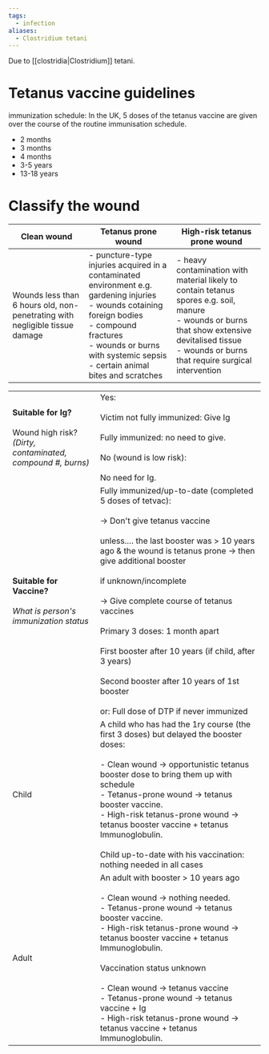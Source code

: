 ```yaml
---
tags:
  - infection
aliases:
  - Clostridium tetani
---
```

Due to [[clostridia|Clostridium]] tetani. 
# Tetanus vaccine guidelines
immunization schedule: In the UK, 5 doses of the tetanus vaccine are given over the course of the routine immunisation schedule.

- 2 months
- 3 months
- 4 months
- 3-5 years
- 13-18 years

# Classify the wound

| Clean wound                                                                 | Tetanus prone wound                                                                                                                                                                                                                    | High-risk tetanus prone wound                                                                                                                                                                              |
| --------------------------------------------------------------------------- | -------------------------------------------------------------------------------------------------------------------------------------------------------------------------------------------------------------------------------------- | ---------------------------------------------------------------------------------------------------------------------------------------------------------------------------------------------------------- |
| Wounds less than 6 hours old, non-penetrating with negligible tissue damage | - puncture-type injuries acquired in a contaminated environment e.g. gardening injuries<br>- wounds cotaining foreign bodies<br>- compound fractures<br>- wounds or burns with systemic sepsis<br>- certain animal bites and scratches | - heavy contamination with material likely to contain tetanus spores e.g. soil, manure<br>- wounds or burns that show extensive devitalised tissue<br>- wounds or burns that require surgical intervention |

|                                                                                             |                                                                                                                                                                                                                                                                                                                                                                                                                                                                                                        |
| ------------------------------------------------------------------------------------------- | ------------------------------------------------------------------------------------------------------------------------------------------------------------------------------------------------------------------------------------------------------------------------------------------------------------------------------------------------------------------------------------------------------------------------------------------------------------------------------------------------------ |
| **Suitable for Ig?** <br><br>Wound high risk?<br>*(Dirty, contaminated, compound #, burns)* | Yes:<br><br>Victim not fully immunized: Give Ig<br><br>Fully immunized: no need to give.<br><br>No (wound is low risk):<br><br>No need for Ig.                                                                                                                                                                                                                                                                                                                                                         |
| **Suitable for Vaccine?**<br><br>*What is person's immunization status*                     | Fully immunized/up-to-date (completed 5 doses of tetvac):<br><br>-> Don't give tetanus vaccine<br><br>unless.… the last booster was > 10 years ago & the wound is tetanus prone -> then give additional booster<br><br>if unknown/incomplete<br><br>-> Give complete course of tetanus vaccines<br><br>Primary 3 doses: 1 month apart<br><br>First booster after 10 years (if child, after 3 years)<br><br>Second booster after 10 years of 1st booster<br><br>or: Full dose of DTP if never immunized |
| Child                                                                                       | A child who has had the 1ry course (the first 3 doses) but delayed the booster doses:<br><br>- Clean wound -> opportunistic tetanus booster dose to bring them up with schedule<br>- Tetanus-prone wound -> tetanus booster vaccine.<br>- High-risk tetanus-prone wound -> tetanus booster vaccine + tetanus Immunoglobulin.<br><br>Child up-to-date with his vaccination: nothing needed in all cases                                                                                                 |
| Adult                                                                                       | An adult with booster > 10 years ago<br><br>- Clean wound -> nothing needed.<br>- Tetanus-prone wound -> tetanus booster vaccine.<br>- High-risk tetanus-prone wound -> tetanus booster vaccine + tetanus Immunoglobulin.<br><br>Vaccination status unknown<br><br>- Clean wound -> tetanus vaccine<br>- Tetanus-prone wound -> tetanus vaccine + Ig<br>- High-risk tetanus-prone wound -> tetanus vaccine + tetanus Immunoglobulin.                                                                   |